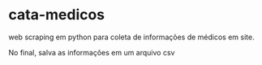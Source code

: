 # cata-medicos


web scraping em python para coleta de informações de médicos em site.

No final, salva as informações em um arquivo csv
